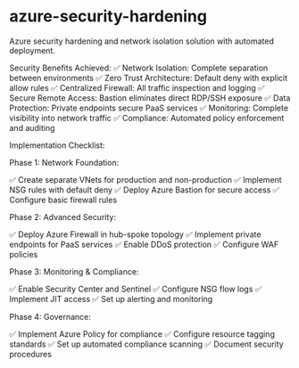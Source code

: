 # azure-security-hardening
Azure security hardening and network isolation solution with automated deployment.

Security Benefits Achieved:
✅ Network Isolation: Complete separation between environments
✅ Zero Trust Architecture: Default deny with explicit allow rules
✅ Centralized Firewall: All traffic inspection and logging
✅ Secure Remote Access: Bastion eliminates direct RDP/SSH exposure
✅ Data Protection: Private endpoints secure PaaS services
✅ Monitoring: Complete visibility into network traffic
✅ Compliance: Automated policy enforcement and auditing


Implementation Checklist:

Phase 1: Network Foundation:

  ✅ Create separate VNets for production and non-production
  ✅ Implement NSG rules with default deny
  ✅ Deploy Azure Bastion for secure access
  ✅ Configure basic firewall rules

Phase 2: Advanced Security:

  ✅ Deploy Azure Firewall in hub-spoke topology
  ✅ Implement private endpoints for PaaS services
  ✅ Enable DDoS protection
  ✅ Configure WAF policies

Phase 3: Monitoring & Compliance:

  ✅ Enable Security Center and Sentinel
  ✅ Configure NSG flow logs
  ✅ Implement JIT access
  ✅ Set up alerting and monitoring

Phase 4: Governance:
 
  ✅ Implement Azure Policy for compliance
  ✅ Configure resource tagging standards
  ✅ Set up automated compliance scanning
  ✅ Document security procedures


 
